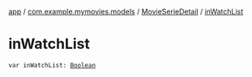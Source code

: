 [app](../../index.md) / [com.example.mymovies.models](../index.md) / [MovieSerieDetail](index.md) / [inWatchList](./in-watch-list.md)

# inWatchList

`var inWatchList: `[`Boolean`](https://kotlinlang.org/api/latest/jvm/stdlib/kotlin/-boolean/index.html)